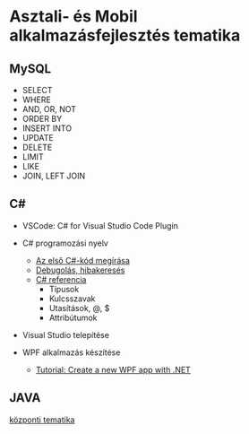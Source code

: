 # Asztali- és Mobil alkalmazásfejlesztés tematika

## MySQL

- SELECT
- WHERE
- AND, OR, NOT
- ORDER BY
- INSERT INTO
- UPDATE
- DELETE
- LIMIT
- LIKE
- JOIN, LEFT JOIN

## C#

- VSCode: C# for Visual Studio Code Plugin
- C# programozási nyelv
  - [Az első C#-kód megírása](https://learn.microsoft.com/hu-hu/training/modules/csharp-write-first/)
  - [Debugolás, hibakeresés](https://learn.microsoft.com/hu-hu/training/modules/dotnet-debug/3-analyze-your-program-state)
  - [C# referencia](https://learn.microsoft.com/en-us/dotnet/csharp/language-reference/)
    - Típusok
    - Kulcsszavak
    - Utasítások, @, $
    - Attribútumok

- Visual Studio telepítése
- WPF alkalmazás készítése
  - [Tutorial: Create a new WPF app with .NET](https://learn.microsoft.com/hu-hu/dotnet/desktop/wpf/get-started/create-app-visual-studio?view=netdesktop-7.0)

## JAVA

[központi tematika](pdf/Asztali%20és%20mobil%20alkalmazások%20fejlesztése%20és%20tesztelése.pdf)

